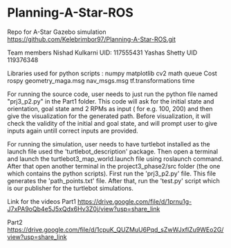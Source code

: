 # Planning-A-Star-ROS
Repo for A-Star Gazebo simulation https://github.com/Kelebrimbor97/Planning-A-Star-ROS.git

Team members
Nishad Kulkarni UID: 117555431
Yashas Shetty UID 119376348

Libraries used for python scripts :
numpy
matplotlib
cv2
math
queue
Cost 
rospy
geometry_maga.msg
nav_msgs.msg
tf.transformations
time

For running the source code, user needs to just run the python file named "prj3_p2.py" in the Part1 folder.
This code will ask for the initial state and orientation, goal state amd 2 RPMs as input ( for e.g. 100, 200) and then give the visualization for the generated path. Before visualization, it will check the validity of the initial and goal state, and will prompt user to give inputs again untill correct inputs are provided.

For running the simulation, user needs to have turtlebot installed as the launch file used the 'turtlebot_description' package.
Then open a terminal and launch the turtlebot3_map_world.launch file using roslaunch command.
After that open another terminal in the project3_phase2/src folder (the one which contains the python scripts). First run the 'prj3_p2.py' file. This file generates the 'path_points.txt' file. After that, run the 'test.py' script which is our publisher for the turtlebot simulations.


Link for the videos
Part1
https://drive.google.com/file/d/1prnu1g-J7xPA9oQb4e5J5xQdx6Hv3Z0j/view?usp=share_link

Part2
https://drive.google.com/file/d/1cpuK_QUZMuU6Pqd_sZwWJxfIZu9WEo2G/view?usp=share_link
